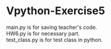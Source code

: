# Vpython-Exercise5

main.py is for saving teacher's code.   
HW6.py is for necessary part.    
test_class.py is for test class in python.
